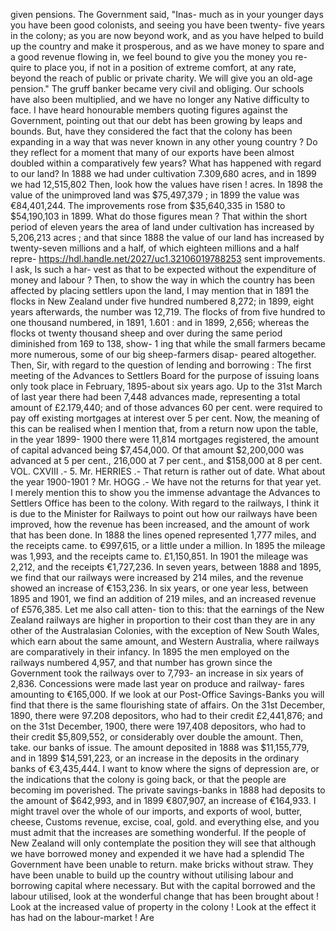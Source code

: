 given pensions. The Government said, "Inas- much as in your younger days you have been good colonists, and seeing you have been twenty- five years in the colony; as you are now beyond work, and as you have helped to build up the country and make it prosperous, and as we have money to spare and a good revenue flowing in, we feel bound to give you the money you re- quire to place you, if not in a position of extreme comfort, at any rate, beyond the reach of public or private charity. We will give you an old-age pension." The gruff banker became very civil and obliging. Our schools have also been multiplied, and we have no longer any Native difficulty to face. I have heard honourable members quoting figures against the Government, pointing out that our debt has been growing by leaps and bounds. But, have they considered the fact that the colony has been expanding in a way that was never known in any other young country ? Do they reflect for a moment that many of our exports have been almost doubled within a comparatively few years? What has happened with regard to our land? In 1888 we had under cultivation 7.309,680 acres, and in 1899 we had 12,515,802 Then, look how the values have risen ! acres. In 1898 the value of the unimproved land was $75,497,379 ; in 1899 the value was €84,401,244. The improvements rose from $35,640,335 in 1580 to $54,190,103 in 1899. What do those figures mean ? That within the short period of eleven years the area of land under cultivation has increased by 5,206,213 acres ; and that since 1888 the value of our land has increased by twenty-seven millions and a half, of which eighteen millions and a half repre- https://hdl.handle.net/2027/uc1.32106019788253 sent improvements. I ask, Is such a har- vest as that to be expected without the expenditure of money and labour ? Then, to show the way in which the country has been affected by placing settlers upon the land, I may mention that in 1891 the flocks in New Zealand under five hundred numbered 8,272; in 1899, eight years afterwards, the number was 12,719. The flocks of from five hundred to one thousand numbered, in 1891, 1.601 : and in 1899, 2,656; whereas the flocks ot twenty thousand sheep and over during the same period diminished from 169 to 138, show- 1 ing that while the small farmers became more numerous, some of our big sheep-farmers disap- peared altogether. Then, Sir, with regard to the question of lending and borrowing : The first meeting of the Advances to Settlers Board for the purpose of issuing loans only took place in February, 1895-about six years ago. Up to the 31st March of last year there had been 7,448 advances made, representing a total amount of £2.179,440; and of those advances 60 per cent. were required to pay off existing mortgages at interest over 5 per cent. Now, the meaning of this can be realised when I mention that, from a return now upon the table, in the year 1899- 1900 there were 11,814 mortgages registered, the amount of capital advanced being $7,454,000. Of that amount $2,200,000 was advanced at 5 per cent., 216,000 at 7 per cent., and $158,000 at 8 per cent. VOL. CXVIII .- 5. Mr. HERRIES .- That return is rather out of date. What about the year 1900-1901 ? Mr. HOGG .- We have not the returns for that year yet. I merely mention this to show you the immense advantage the Advances to Settlers Office has been to the colony. With regard to the railways, I think it is due to the Minister for Railways to point out how our railways have been improved, how the revenue has been increased, and the amount of work that has been done. In 1888 the lines opened represented 1,777 miles, and the receipts came. to €997,615, or a little under a million. In 1895 the mileage was 1,993, and the receipts came to. £1,150,851. In 1901 the mileage was 2,212, and the receipts €1,727,236. In seven years, between 1888 and 1895, we find that our railways were increased by 214 miles, and the revenue showed an increase of €153,236. In six years, or one year less, between 1895 and 1901, we find an addition of 219 miles, and an increased revenue of £576,385. Let me also call atten- tion to this: that the earnings of the New Zealand railways are higher in proportion to their cost than they are in any other of the Australasian Colonies, with the exception of New South Wales, which earn about the same amount, and Western Australia, where railways are comparatively in their infancy. In 1895 the men employed on the railways numbered 4,957, and that number has grown since the Government took the railways over to 7,793- an increase in six years of 2,836. Concessions were made last year on produce and railway- fares amounting to €165,000. If we look at our Post-Office Savings-Banks you will find that there is the same flourishing state of affairs. On the 31st December, 1890, there were 97.208 depositors, who had to their credit £2,441,876; and on the 31st December, 1900, there were 197,408 depositors, who had to their credit $5,809,552, or considerably over double the amount. Then, take. our banks of issue. The amount deposited in 1888 was $11,155,779, and in 1899 $14,591,223, or an increase in the deposits in the ordinary banks of €3,435,444. I want to know where the signs of depression are, or the indications that the colony is going back, or that the people are becoming im poverished. The private savings-banks in 1888 had deposits to the amount of $642,993, and in 1899 €807,907, an increase of €164,933. I might travel over the whole of our imports, and exports of wool, butter, cheese, Customs revenue, excise, coal, gold. and everything else, and you must admit that the increases are something wonderful. If the people of New Zealand will only contemplate the position they will see that although we have borrowed money and expended it we have had a splendid The Government have been unable to return. make bricks without straw. They have been unable to build up the country without utilising labour and borrowing capital where necessary. But with the capital borrowed and the labour utilised, look at the wonderful change that has been brought about ! Look at the increased value of property in the colony ! Look at the effect it has had on the labour-market ! Are 